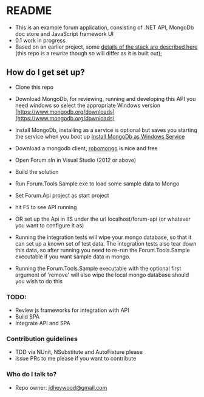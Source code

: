 # README #

* This is an example forum application, consisting of .NET API, MongoDb doc store and JavaScript framework UI
* 0.1 work in progress
* Based on an earlier project, some [details of the stack are described here](http://www.jdheywood.com/blog/2014/3/13/knockoutjs-net-mvc-mongodb) (this repo is a rewrite though so will differ as it is built out); 

## How do I get set up? ##

* Clone this repo
* Download MongoDb, for reviewing, running and developing this API you need windows so select the appropriate Windows version 
[https://www.mongodb.org/downloads](https://www.mongodb.org/downloads)
* Install MongoDb, installing as a service is optional but saves you starting the service when you boot up 
[Install MongoDb as Windows Service](http://docs.mongodb.org/manual/tutorial/install-mongodb-on-windows/#run-the-mongodb-service)
* Download a mongodb client, [robomongo](http://robomongo.org/) is nice and free

* Open Forum.sln in Visual Studio (2012 or above)
* Build the solution
* Run Forum.Tools.Sample.exe to load some sample data to Mongo
* Set Forum.Api project as start project
* hit F5 to see API running
* OR set up the Api in IIS under the url localhost/forum-api (or whatever you want to configure it as)
* Running the integration tests will wipe your mongo database, so that it can set up a known set of test data. The integration tests also tear down this data, so after running you need to re-run the Forum.Tools.Sample executable if you want sample data in mongo.
* Running the Forum.Tools.Sample executable with the optional first argument of 'remove' will also wipe the local mongo database should you wish to do this

### TODO: ###
* Review js frameworks for integration with API
* Build SPA
* Integrate API and SPA


### Contribution guidelines ###
* TDD via NUnit, NSubstitute and AutoFixture please
* Issue PRs to me please if you want to contribute


### Who do I talk to? ###
* Repo owner: jdheywood@gmail.com